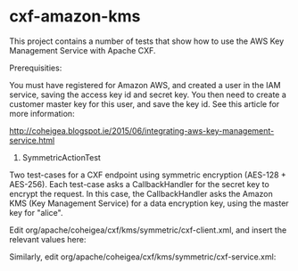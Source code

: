 cxf-amazon-kms
===========

This project contains a number of tests that show how to use the AWS
Key Management Service with Apache CXF.

Prerequisities:

You must have registered for Amazon AWS, and created a user in the IAM service,
saving the access key id and secret key. You then need to create a customer
master key for this user, and save the key id. See this article for more
information:

http://coheigea.blogspot.ie/2015/06/integrating-aws-key-management-service.html

1) SymmetricActionTest

Two test-cases for a CXF endpoint using symmetric encryption (AES-128 +
AES-256). Each test-case asks a CallbackHandler for the secret key to encrypt
the request. In this case, the CallbackHandler asks the Amazon KMS (Key
Management Service) for a data encryption key, using the master key for
"alice".

Edit org/apache/coheigea/cxf/kms/symmetric/cxf-client.xml, and insert the
relevant values here:

  <bean id="amazonCallbackHandler" class="org.apache.coheigea.cxf.kms.common.CommonCallbackHandler">
       <property name="endpoint" value="https://kms.eu-west-1.amazonaws.com" />
       <property name="accessKey" value="<access key>" />
       <property name="secretKey" value="<secret key>" />
       <property name="masterKeyId" value="<master key id>" />
  </bean>

Similarly, edit org/apache/coheigea/cxf/kms/symmetric/cxf-service.xml:

 <bean id="amazonCallbackHandler" class="org.apache.coheigea.cxf.kms.common.CommonCallbackHandler">
       <property name="endpoint" value="https://kms.eu-west-1.amazonaws.com" />
       <property name="accessKey" value="<access key>" />
       <property name="secretKey" value="<secret key>" />
 </bean>
